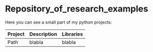 # Repository_of_research_examples
Here you can see a small part of my python projects:

| Project               | Description            | Libraries                   |
| :-------------------- | :--------------------- |:----------------------------|
|Path                   | blabla                 | blabla                      |
